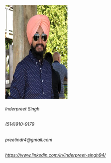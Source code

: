 <html lang="en">
  <head>
    
  </head>
  <body>
    <img src="images/photo.jpeg" alt="profile photo" width="200" height="300">
    <h6>Inderpreet Singh</h6>
    <h6>(514)910-9179</h6>
    <h6>preetindr4@gmail.com</h6>
    <h6><a href="https://www.linkedin.com/in/inderpreet-singh94/">https://www.linkedin.com/in/inderpreet-singh94/</a></h6>
  </body>
</html>
